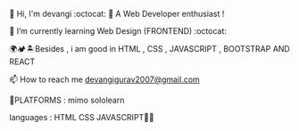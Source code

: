 👋 Hi, I'm devangi :octocat: 👀 A Web Developer enthusiast !

🌱 I’m currently learning Web Design (FRONTEND) :octocat:

🌍🏕️🏝️Besides ,  i  am good in HTML , CSS , JAVASCRIPT , BOOTSTRAP AND REACT

📫 How to reach me devangigurav2007@gmail.com
 
🌱PLATFORMS : mimo
            sololearn
            
languages : HTML
            CSS
            JAVASCRIPT🧑‍💻

